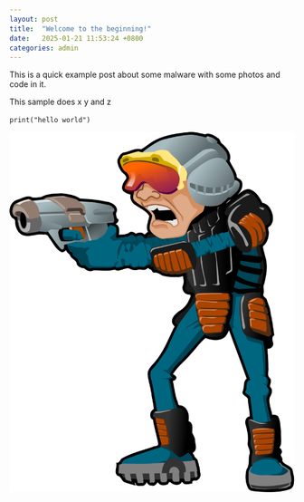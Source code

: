 ```yaml
---
layout: post
title:  "Welcome to the beginning!"
date:   2025-01-21 11:53:24 +0800
categories: admin 
---
```


This is a quick example post about some malware with some photos and code in it.

This sample does x y and z 

`print("hello world")`

![dudee](assets/dudee.svg)
